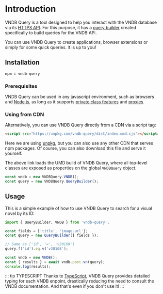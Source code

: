 # Introduction

VNDB Query is a tool designed to help you interact with the VNDB database via its [HTTPS API](https://api.vndb.org/kana). For this purpose, it has a [query builder](./query-builder.md) created specifically to build queries for the VNDB API.

You can use VNDB Query to create applications, browser extensions or simply for some quick queries. It is up to you!

## Installation

```sh
npm i vndb-query
```

### Prerequisites

VNDB Query can be used in any javascript environment, such as browsers and [Node.js](https://nodejs.org/), as long as it supports [private class features](https://developer.mozilla.org/en-US/docs/Web/JavaScript/Reference/Classes/Private_class_fields#browser_compatibility) and [proxies](https://developer.mozilla.org/en-US/docs/Web/JavaScript/Reference/Global_Objects/Proxy#browser_compatibility).

### Using from CDN

Alternatively, you can use VNDB Query directly from a CDN via a script tag:

```html
<script src="https://unpkg.com/vndb-query/dist/index.umd.cjs"></script>
```

Here we are using [unpkg](https://unpkg.com/), but you can also use any other CDN that serves npm packages. Of course, you can also download this file and serve it yourself.

The above link loads the UMD build of VNDB Query, where all top-level classes are exposed as properties on the global `VNDBQuery` object.

```js
const vndb = new VNDBQuery.VNDB();
const query = new VNDBQuery.QueryBuilder();
```

## Usage

This is a simple example of how to use VNDB Query to search for a visual novel by its ID:

```ts
import { QueryBuilder, VNDB } from 'vndb-query';

const fields = ['title', 'image.url'];
const query = new QueryBuilder({ fields });

// Same as ['id', '=', 'v30168']
query.f('id').eq.v('v30168');

const vndb = new VNDB();
const { results } = await vndb.post.vn(query);
console.log(results);
```

::: tip TYPESCRIPT
Thanks to [TypeScript](https://www.typescriptlang.org/), VNDB Query provides detailed typing for each VNDB enpoint, drastically reducing the need to consult the VNDB documentation. And that's even if you don't use it!
:::
